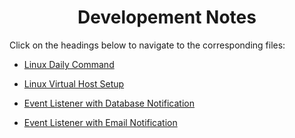 <div align='center'>

# Developement Notes
</div>

Click on the headings below to navigate to the corresponding files:

- [Linux Daily Command](pages/LinuxDailyCommand.md)

- [Linux Virtual Host Setup](pages/virtualhost.md)

- [Event Listener with Database Notification](pages/Event-Listener-with-Database-Notification.md)

- [Event Listener with Email Notification](pages/Event-Listener-with-Email-Notification.md)
